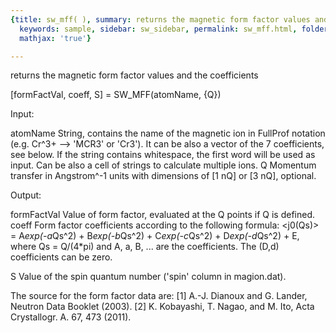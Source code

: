 ```yaml
---
{title: sw_mff( ), summary: returns the magnetic form factor values and the coefficients,
  keywords: sample, sidebar: sw_sidebar, permalink: sw_mff.html, folder: swfiles,
  mathjax: 'true'}

---
```

returns the magnetic form factor values and the coefficients
 
[formFactVal, coeff, S] = SW_MFF(atomName, {Q})
 
Input:
 
atomName      String, contains the name of the magnetic ion in FullProf
              notation (e.g. Cr^3+ --> 'MCR3' or 'Cr3'). It can be also a
              vector of the 7 coefficients, see below. If the string
              contains whitespace, the first word will be used as input.
              Can be also a cell of strings to calculate multiple ions.
Q             Momentum transfer in Angstrom^-1 units with dimensions of
              [1 nQ] or [3 nQ], optional.
 
Output:
 
formFactVal   Value of form factor, evaluated at the Q points if Q is
              defined.
coeff         Form factor coefficients according to the following
              formula:
              <j0(Qs)> = A*exp(-a*Qs^2) + B*exp(-b*Qs^2) + C*exp(-c*Qs^2) + D*exp(-d*Qs^2) + E,
              where Qs = Q/(4*pi) and A, a, B, ... are the coefficients.
              The (D,d) coefficients can be zero.
 
S             Value of the spin quantum number ('spin' column in magion.dat).
 
The source for the form factor data are:
[1] A.-J. Dianoux and G. Lander, Neutron Data Booklet (2003).
[2] K. Kobayashi, T. Nagao, and M. Ito, Acta Crystallogr. A. 67, 473 (2011).
 
